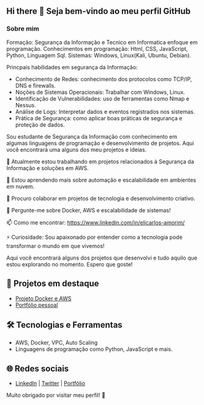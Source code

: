 ## Hi there 👋 Seja bem-vindo ao meu perfil GitHub

###  Sobre mim

Formação: Segurança da Informação e Tecnico em Informatica enfoque em programação.
Conhecimentos em programação: Html, CSS, JavaScript, Python, Linguagem Sql.
Sistemas: Windows, Linux(Kali, Ubuntu, Debian).

Princpais habilidades em segurança da Informação:
- Conhecimento de Redes: conhecimento dos protocolos como TCP/IP, DNS e firewalls.
- Noções de Sistemas Operacionais: Trabalhar com Windows, Linux.
- Identificação de Vulnerabilidades: uso de ferramentas como Nmap e Nessus.
- Análise de Logs: Interpretar dados e eventos registrados nos sistemas.
- Prática de Segurança: como aplicar boas práticas de segurança e proteção de dados.

Sou estudante de Segurança da Informação com conhecimento em algumas linguagens de programação e desenvolvimento de projetos. Aqui você encontrará uma alguns dos meu projetos e ideias.

🔭 Atualmente estou trabalhando em projetos relacionados à Segurança da Informação e soluções em AWS.

🌱 Estou aprendendo mais sobre automação e escalabilidade em ambientes em nuvem.

👯 Procuro colaborar em projetos de tecnologia e desenvolvimento criativo.

💬 Pergunte-me sobre Docker, AWS e escalabilidade de sistemas!

📫 Como me encontrar: https://www.linkedin.com/in/elicarlos-amorim/

⚡ Curiosidade: Sou apaixonado por entender como a tecnologia pode transformar o mundo em que vivemos!

Aqui você encontrará alguns dos projetos que desenvolvi e tudo aquilo que estou explorando no momento. Espero que goste!

## 🚀 Projetos em destaque
- [Projeto Docker e AWS](https://github.com/elicarlos-stack/projeto_docker_aws)
- [Portfólio pessoal](https://elicarlos-stack.github.io)

## 🛠️ Tecnologias e Ferramentas
- AWS, Docker, VPC, Auto Scaling
- Linguagens de programação como Python, JavaScript e mais.

## 🌐 Redes sociais
- [LinkedIn](#) | [Twitter](#) | [Portfólio](#)

Muito obrigado por visitar meu perfil! 🚀

